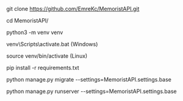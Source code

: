 
git clone https://github.com/EmreKc/MemoristAPI.git

cd MemoristAPI/

python3 -m venv venv

venv\Scripts\activate.bat (Windows)

source venv/bin/activate (Linux)

pip install -r requirements.txt

python manage.py migrate --settings=MemoristAPI.settings.base

python manage.py runserver --settings=MemoristAPI.settings.base
